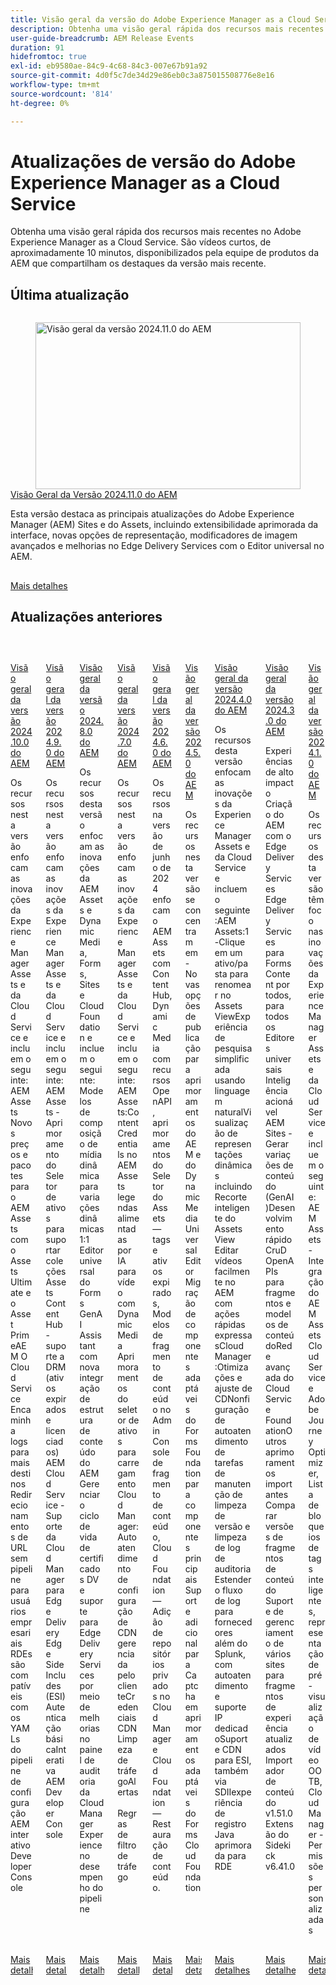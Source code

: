 ```yaml
---
title: Visão geral da versão do Adobe Experience Manager as a Cloud Service
description: Obtenha uma visão geral rápida dos recursos mais recentes no Adobe Experience Manager as a Cloud Service
user-guide-breadcrumb: AEM Release Events
duration: 91
hidefromtoc: true
exl-id: eb9580ae-84c9-4c68-84c3-007e67b91a92
source-git-commit: 4d0f5c7de34d29e86eb0c3a875015508776e8e16
workflow-type: tm+mt
source-wordcount: '814'
ht-degree: 0%

---
```


# Atualizações de versão do Adobe Experience Manager as a Cloud Service

Obtenha uma visão geral rápida dos recursos mais recentes no Adobe Experience Manager as a Cloud Service. São vídeos curtos, de aproximadamente 10 minutos, disponibilizados pela equipe de produtos da AEM que compartilham os destaques da versão mais recente.

## Última atualização

<!-- CARDS

{cta = More details}

* 2024/2024-11-0.md

-->
<!-- START CARDS HTML - DO NOT MODIFY BY HAND -->
<div class="columns">
    <div class="column is-half-tablet is-half-desktop is-one-third-widescreen" aria-label="2024.11.0 AEM Release Overview">
        <div class="card" style="height: 100%; display: flex; flex-direction: column; height: 100%;">
            <div class="card-image">
                <figure class="image x-is-16by9">
                    <a href="https://video.tv.adobe.com/v/3440920/?learn=on&enablevpops&autoplay=true" title="Visão geral da versão 2024.11.0 do AEM" target="_blank" rel="referrer">
                        <img class="is-bordered-r-small" src="https://video.tv.adobe.com/v/3456072/?format=jpeg" alt="Visão geral da versão 2024.11.0 do AEM"
                             style="width: 100%; aspect-ratio: 16 / 9; object-fit: cover; overflow: hidden; display: block; margin: auto;">
                    </a>
                </figure>
            </div>
            <div class="card-content is-padded-small" style="display: flex; flex-direction: column; flex-grow: 1; justify-content: space-between;">
                <div class="top-card-content">
                    <p class="headline is-size-6 has-text-weight-bold">
                        <a href="2024/2024-11-0.md" target="_blank" rel="referrer" title="Visão geral da versão 2024.11.0 do AEM">Visão Geral da Versão 2024.11.0 do AEM</a>
                    </p>
                    <p class="is-size-6">Esta versão destaca as principais atualizações do Adobe Experience Manager (AEM) Sites e do Assets, incluindo extensibilidade aprimorada da interface, novas opções de representação, modificadores de imagem avançados e melhorias no Edge Delivery Services com o Editor universal no AEM.</p>
                </div>
                <a href="2024/2024-11-0.md" target="_blank" rel="referrer" class="spectrum-Button spectrum-Button--outline spectrum-Button--primary spectrum-Button--sizeM" style="align-self: flex-start; margin-top: 1rem;">
                    <span class="spectrum-Button-label has-no-wrap has-text-weight-bold">Mais detalhes</span>
                </a>
            </div>
        </div>
    </div>
</div>
<!-- END CARDS HTML - DO NOT MODIFY BY HAND -->

## Atualizações anteriores

<!-- CARDS
{cta = More details}

  * 2024/2024-10-0.md
  * 2024/2024-9-0.md
  * 2024/2024-8-0.md
  * 2024/2024-7-0.md
  * 2024/2024-6-0.md
  * 2024/2024-5-0.md
  * 2024/2024-4-0.md
  * 2024/2024-3-0.md
  * 2024/2024-1-0.md
  
-->
<!-- START CARDS HTML - DO NOT MODIFY BY HAND -->
<div class="columns">
    <div class="column is-half-tablet is-half-desktop is-one-third-widescreen" aria-label="2024.10.0 AEM Release Overview">
        <div class="card" style="height: 100%; display: flex; flex-direction: column; height: 100%;">
            <div class="card-image">
                <figure class="image x-is-16by9">
                    <a href="2024/2024-10-0.md" title="Visão geral da versão 2024.10.0 do AEM" target="_blank" rel="referrer">
                        <img class="is-bordered-r-small" src="https://video.tv.adobe.com/v/3440501/?format=jpeg&nocache=1733938196055" alt="Visão geral da versão 2024.10.0 do AEM"
                             style="width: 100%; aspect-ratio: 16 / 9; object-fit: cover; overflow: hidden; display: block; margin: auto;">
                    </a>
                </figure>
            </div>
            <div class="card-content is-padded-small" style="display: flex; flex-direction: column; flex-grow: 1; justify-content: space-between;">
                <div class="top-card-content">
                    <p class="headline is-size-6 has-text-weight-bold">
                        <a href="2024/2024-10-0.md" target="_blank" rel="referrer" title="Visão geral da versão 2024.10.0 do AEM">Visão geral da versão 2024.10.0 do AEM</a>
                    </p>
                    <p class="is-size-6">Os recursos nesta versão enfocam as inovações da Experience Manager Assets e da Cloud Service e incluem o seguinte: AEM Assets Novos preços e pacotes para o AEM Assets com o Assets Ultimate e o Asset PrimeAEM O Cloud Service Encaminha logs para mais destinos Redirecionamentos de URL sem pipeline para usuários empresariais ​ RDEs são compatíveis com os YAMLs do pipeline de configuração​ AEM interativo Developer Console</p>
                </div>
                <a href="2024/2024-10-0.md" target="_blank" rel="referrer" class="spectrum-Button spectrum-Button--outline spectrum-Button--primary spectrum-Button--sizeM" style="align-self: flex-start; margin-top: 1rem;">
                    <span class="spectrum-Button-label has-no-wrap has-text-weight-bold">Mais detalhes</span>
                </a>
            </div>
        </div>
    </div>
    <div class="column is-half-tablet is-half-desktop is-one-third-widescreen" aria-label="2024.9.0 AEM Release Overview">
        <div class="card" style="height: 100%; display: flex; flex-direction: column; height: 100%;">
            <div class="card-image">
                <figure class="image x-is-16by9">
                    <a href="2024/2024-9-0.md" title="Visão geral da versão 2024.9.0 do AEM" target="_blank" rel="referrer">
                        <img class="is-bordered-r-small" src="https://video.tv.adobe.com/v/3434847/?format=jpeg&nocache=1733938196071" alt="Visão geral da versão 2024.9.0 do AEM"
                             style="width: 100%; aspect-ratio: 16 / 9; object-fit: cover; overflow: hidden; display: block; margin: auto;">
                    </a>
                </figure>
            </div>
            <div class="card-content is-padded-small" style="display: flex; flex-direction: column; flex-grow: 1; justify-content: space-between;">
                <div class="top-card-content">
                    <p class="headline is-size-6 has-text-weight-bold">
                        <a href="2024/2024-9-0.md" target="_blank" rel="referrer" title="Visão geral da versão 2024.9.0 do AEM">Visão geral da versão 2024.9.0 do AEM</a>
                    </p>
                    <p class="is-size-6">Os recursos nesta versão enfocam as inovações da Experience Manager Assets e da Cloud Service e incluem o seguinte:AEM Assets - Aprimoramento do Seletor de ativos para suportar coleções​ Assets Content Hub - suporte a DRM (ativos expirados e licenciados)​AEM Cloud Service - Suporte da Cloud Manager para Edge Delivery​ ​ ​ Edge Side Includes (ESI)Autenticação básicaInterativa AEM Developer Console</p>
                </div>
                <a href="2024/2024-9-0.md" target="_blank" rel="referrer" class="spectrum-Button spectrum-Button--outline spectrum-Button--primary spectrum-Button--sizeM" style="align-self: flex-start; margin-top: 1rem;">
                    <span class="spectrum-Button-label has-no-wrap has-text-weight-bold">Mais detalhes</span>
                </a>
            </div>
        </div>
    </div>
    <div class="column is-half-tablet is-half-desktop is-one-third-widescreen" aria-label="2024.8.0 AEM Release Overview">
        <div class="card" style="height: 100%; display: flex; flex-direction: column; height: 100%;">
            <div class="card-image">
                <figure class="image x-is-16by9">
                    <a href="2024/2024-8-0.md" title="Visão geral da versão 2024.8.0 do AEM" target="_blank" rel="referrer">
                        <img class="is-bordered-r-small" src="https://video.tv.adobe.com/v/3433381/?format=jpeg&nocache=1733938196075" alt="Visão geral da versão 2024.8.0 do AEM"
                             style="width: 100%; aspect-ratio: 16 / 9; object-fit: cover; overflow: hidden; display: block; margin: auto;">
                    </a>
                </figure>
            </div>
            <div class="card-content is-padded-small" style="display: flex; flex-direction: column; flex-grow: 1; justify-content: space-between;">
                <div class="top-card-content">
                    <p class="headline is-size-6 has-text-weight-bold">
                        <a href="2024/2024-8-0.md" target="_blank" rel="referrer" title="Visão geral da versão 2024.8.0 do AEM">Visão geral da versão 2024.8.0 do AEM</a>
                    </p>
                    <p class="is-size-6">Os recursos desta versão enfocam as inovações da AEM Assets e Dynamic Media, Forms, Sites e Cloud Foundation e incluem o seguinte: Modelos de composição de mídia dinâmica para variações dinâmicas 1:1 Editor universal do Forms GenAI Assistant com nova integração de estrutura de conteúdo do AEM​ Gerenciar o ciclo de vida de certificados DV e suporte para Edge Delivery Services por meio de melhorias no painel de auditoria da Cloud Manager Experience no desempenho do pipeline</p>
                </div>
                <a href="2024/2024-8-0.md" target="_blank" rel="referrer" class="spectrum-Button spectrum-Button--outline spectrum-Button--primary spectrum-Button--sizeM" style="align-self: flex-start; margin-top: 1rem;">
                    <span class="spectrum-Button-label has-no-wrap has-text-weight-bold">Mais detalhes</span>
                </a>
            </div>
        </div>
    </div>
    <div class="column is-half-tablet is-half-desktop is-one-third-widescreen" aria-label="2024.7.0 AEM Release Overview">
        <div class="card" style="height: 100%; display: flex; flex-direction: column; height: 100%;">
            <div class="card-image">
                <figure class="image x-is-16by9">
                    <a href="2024/2024-7-0.md" title="Visão geral da versão 2024.7.0 do AEM" target="_blank" rel="referrer">
                        <img class="is-bordered-r-small" src="https://video.tv.adobe.com/v/3431707/?format=jpeg&nocache=1733938196066" alt="Visão geral da versão 2024.7.0 do AEM"
                             style="width: 100%; aspect-ratio: 16 / 9; object-fit: cover; overflow: hidden; display: block; margin: auto;">
                    </a>
                </figure>
            </div>
            <div class="card-content is-padded-small" style="display: flex; flex-direction: column; flex-grow: 1; justify-content: space-between;">
                <div class="top-card-content">
                    <p class="headline is-size-6 has-text-weight-bold">
                        <a href="2024/2024-7-0.md" target="_blank" rel="referrer" title="Visão geral da versão 2024.7.0 do AEM">Visão geral da versão 2024.7.0 do AEM</a>
                    </p>
                    <p class="is-size-6">Os recursos nesta versão enfocam as inovações da Experience Manager Assets e da Cloud Service e incluem o seguinte:AEM Assets:Content Credentials no AEM Assets​legendas alimentadas por IA para vídeo com Dynamic Media​Aprimoramentos do seletor de ativos para carregamento​Cloud Manager:Autoatendimento de configuração de CDN gerenciada pelo clienteCredenciaisCDN Limpeza de tráfegoAlertas​ ​ ​Regras de filtro de tráfego</p>
                </div>
                <a href="2024/2024-7-0.md" target="_blank" rel="referrer" class="spectrum-Button spectrum-Button--outline spectrum-Button--primary spectrum-Button--sizeM" style="align-self: flex-start; margin-top: 1rem;">
                    <span class="spectrum-Button-label has-no-wrap has-text-weight-bold">Mais detalhes</span>
                </a>
            </div>
        </div>
    </div>
    <div class="column is-half-tablet is-half-desktop is-one-third-widescreen" aria-label="2024.6.0 AEM release Overview">
        <div class="card" style="height: 100%; display: flex; flex-direction: column; height: 100%;">
            <div class="card-image">
                <figure class="image x-is-16by9">
                    <a href="2024/2024-6-0.md" title="Visão geral da versão 2024.6.0 do AEM" target="_blank" rel="referrer">
                        <img class="is-bordered-r-small" src="https://video.tv.adobe.com/v/3430779/?format=jpeg&nocache=1733938196083" alt="Visão geral da versão 2024.6.0 do AEM"
                             style="width: 100%; aspect-ratio: 16 / 9; object-fit: cover; overflow: hidden; display: block; margin: auto;">
                    </a>
                </figure>
            </div>
            <div class="card-content is-padded-small" style="display: flex; flex-direction: column; flex-grow: 1; justify-content: space-between;">
                <div class="top-card-content">
                    <p class="headline is-size-6 has-text-weight-bold">
                        <a href="2024/2024-6-0.md" target="_blank" rel="referrer" title="Visão geral da versão 2024.6.0 do AEM">Visão geral da versão 2024.6.0 do AEM</a>
                    </p>
                    <p class="is-size-6">Os recursos na versão de junho de 2024 enfocam o AEM Assets com Content Hub, Dynamic Media com recursos OpenAPI, aprimoramentos do Seletor do Assets — tags e ativos expirados, Modelos de fragmento de conteúdo no Admin Console de fragmento de conteúdo, Cloud Foundation — Adição de repositórios privados no Cloud Manager e Cloud Foundation — Restauração de conteúdo.</p>
                </div>
                <a href="2024/2024-6-0.md" target="_blank" rel="referrer" class="spectrum-Button spectrum-Button--outline spectrum-Button--primary spectrum-Button--sizeM" style="align-self: flex-start; margin-top: 1rem;">
                    <span class="spectrum-Button-label has-no-wrap has-text-weight-bold">Mais detalhes</span>
                </a>
            </div>
        </div>
    </div>
    <div class="column is-half-tablet is-half-desktop is-one-third-widescreen" aria-label="2024.5.0 AEM Release Overview">
        <div class="card" style="height: 100%; display: flex; flex-direction: column; height: 100%;">
            <div class="card-image">
                <figure class="image x-is-16by9">
                    <a href="2024/2024-5-0.md" title="Visão geral da versão 2024.5.0 do AEM" target="_blank" rel="referrer">
                        <img class="is-bordered-r-small" src="https://video.tv.adobe.com/v/3429503/?format=jpeg&nocache=1733938196089" alt="Visão geral da versão 2024.5.0 do AEM"
                             style="width: 100%; aspect-ratio: 16 / 9; object-fit: cover; overflow: hidden; display: block; margin: auto;">
                    </a>
                </figure>
            </div>
            <div class="card-content is-padded-small" style="display: flex; flex-direction: column; flex-grow: 1; justify-content: space-between;">
                <div class="top-card-content">
                    <p class="headline is-size-6 has-text-weight-bold">
                        <a href="2024/2024-5-0.md" target="_blank" rel="referrer" title="Visão geral da versão 2024.5.0 do AEM">Visão geral da versão 2024.5.0 do AEM</a>
                    </p>
                    <p class="is-size-6">Os recursos nesta versão se concentram em - Novas opções de publicação para aprimoramentos do AEM e do Dynamic Media Universal Editor Migração de componentes adaptáveis do Forms Foundation para componentes principais Suporte adicional para Captcha em aprimoramentos adaptáveis do Forms Cloud Foundation</p>
                </div>
                <a href="2024/2024-5-0.md" target="_blank" rel="referrer" class="spectrum-Button spectrum-Button--outline spectrum-Button--primary spectrum-Button--sizeM" style="align-self: flex-start; margin-top: 1rem;">
                    <span class="spectrum-Button-label has-no-wrap has-text-weight-bold">Mais detalhes</span>
                </a>
            </div>
        </div>
    </div>
    <div class="column is-half-tablet is-half-desktop is-one-third-widescreen" aria-label="2024.4.0 AEM Release Overview">
        <div class="card" style="height: 100%; display: flex; flex-direction: column; height: 100%;">
            <div class="card-image">
                <figure class="image x-is-16by9">
                    <a href="2024/2024-4-0.md" title="Visão geral da versão 2024.4.0 do AEM" target="_blank" rel="referrer">
                        <img class="is-bordered-r-small" src="https://video.tv.adobe.com/v/3429111/?format=jpeg&nocache=1733938196102" alt="Visão geral da versão 2024.4.0 do AEM"
                             style="width: 100%; aspect-ratio: 16 / 9; object-fit: cover; overflow: hidden; display: block; margin: auto;">
                    </a>
                </figure>
            </div>
            <div class="card-content is-padded-small" style="display: flex; flex-direction: column; flex-grow: 1; justify-content: space-between;">
                <div class="top-card-content">
                    <p class="headline is-size-6 has-text-weight-bold">
                        <a href="2024/2024-4-0.md" target="_blank" rel="referrer" title="Visão geral da versão 2024.4.0 do AEM">Visão geral da versão 2024.4.0 do AEM</a>
                    </p>
                    <p class="is-size-6">Os recursos desta versão enfocam as inovações da Experience Manager Assets e da Cloud Service e incluem o seguinte:AEM Assets:1-Clique em um ativo/pasta para renomear no Assets ViewExperiência de pesquisa simplificada usando linguagem naturalVisualização de representações dinâmicas incluindo Recorte inteligente do Assets View Editar vídeos facilmente no AEM com ações rápidas expressasCloud Manager:Otimizações e ajuste de CDNonfiguração de autoatendimento de tarefas de manutenção de limpeza de versão e limpeza de log de auditoriaEstender o fluxo de log para fornecedores além do Splunk, com autoatendimento e suporte IP dedicadoSuporte CDN para ESI, também via SDIIexperiência de registro Java aprimorada para RDE</p>
                </div>
                <a href="2024/2024-4-0.md" target="_blank" rel="referrer" class="spectrum-Button spectrum-Button--outline spectrum-Button--primary spectrum-Button--sizeM" style="align-self: flex-start; margin-top: 1rem;">
                    <span class="spectrum-Button-label has-no-wrap has-text-weight-bold">Mais detalhes</span>
                </a>
            </div>
        </div>
    </div>
    <div class="column is-half-tablet is-half-desktop is-one-third-widescreen" aria-label="2024.3.0 AEM Release Overview">
        <div class="card" style="height: 100%; display: flex; flex-direction: column; height: 100%;">
            <div class="card-image">
                <figure class="image x-is-16by9">
                    <a href="2024/2024-3-0.md" title="Visão geral da versão 2024.3.0 do AEM" target="_blank" rel="referrer">
                        <img class="is-bordered-r-small" src="https://video.tv.adobe.com/v/3428344/?format=jpeg&nocache=1733938196095" alt="Visão geral da versão 2024.3.0 do AEM"
                             style="width: 100%; aspect-ratio: 16 / 9; object-fit: cover; overflow: hidden; display: block; margin: auto;">
                    </a>
                </figure>
            </div>
            <div class="card-content is-padded-small" style="display: flex; flex-direction: column; flex-grow: 1; justify-content: space-between;">
                <div class="top-card-content">
                    <p class="headline is-size-6 has-text-weight-bold">
                        <a href="2024/2024-3-0.md" target="_blank" rel="referrer" title="Visão geral da versão 2024.3.0 do AEM">Visão geral da versão 2024.3.0 do AEM</a>
                    </p>
                    <p class="is-size-6">Experiências de alto impacto Criação do AEM com o Edge Delivery Services Edge Delivery Services para FormsContent por todos, para todos os Editores universais Inteligência acionável AEM Sites - Gerar variações de conteúdo (GenAI)Desenvolvimento rápido CruD OpenAPIs para fragmentos e modelos de conteúdoRede avançada do Cloud Service FoundationOutros aprimoramentos importantes Comparar versões de fragmentos de conteúdo Suporte de gerenciamento de vários sites para fragmentos de experiência atualizados Importador de conteúdo v1.51.0 Extensão do Sidekick v6.41.0</p>
                </div>
                <a href="2024/2024-3-0.md" target="_blank" rel="referrer" class="spectrum-Button spectrum-Button--outline spectrum-Button--primary spectrum-Button--sizeM" style="align-self: flex-start; margin-top: 1rem;">
                    <span class="spectrum-Button-label has-no-wrap has-text-weight-bold">Mais detalhes</span>
                </a>
            </div>
        </div>
    </div>
    <div class="column is-half-tablet is-half-desktop is-one-third-widescreen" aria-label="2024.1.0 AEM Release Overview">
        <div class="card" style="height: 100%; display: flex; flex-direction: column; height: 100%;">
            <div class="card-image">
                <figure class="image x-is-16by9">
                    <a href="2024/2024-1-0.md" title="Visão geral da versão 2024.1.0 do AEM" target="_blank" rel="referrer">
                        <img class="is-bordered-r-small" src="https://video.tv.adobe.com/v/3427041/?format=jpeg&nocache=1733938196099" alt="Visão geral da versão 2024.1.0 do AEM"
                             style="width: 100%; aspect-ratio: 16 / 9; object-fit: cover; overflow: hidden; display: block; margin: auto;">
                    </a>
                </figure>
            </div>
            <div class="card-content is-padded-small" style="display: flex; flex-direction: column; flex-grow: 1; justify-content: space-between;">
                <div class="top-card-content">
                    <p class="headline is-size-6 has-text-weight-bold">
                        <a href="2024/2024-1-0.md" target="_blank" rel="referrer" title="Visão geral da versão 2024.1.0 do AEM">Visão geral da versão 2024.1.0 do AEM</a>
                    </p>
                    <p class="is-size-6">Os recursos desta versão têm foco nas inovações da Experience Manager Assets e da Cloud Service e incluem o seguinte: AEM Assets - Integração do AEM Assets Cloud Service e Adobe Journey Optimizer, Lista de bloqueios de tags inteligentes, representação de pré-visualização de vídeo OOTB, Cloud Manager - Permissões personalizadas</p>
                </div>
                <a href="2024/2024-1-0.md" target="_blank" rel="referrer" class="spectrum-Button spectrum-Button--outline spectrum-Button--primary spectrum-Button--sizeM" style="align-self: flex-start; margin-top: 1rem;">
                    <span class="spectrum-Button-label has-no-wrap has-text-weight-bold">Mais detalhes</span>
                </a>
            </div>
        </div>
    </div>
</div>
<!-- END CARDS HTML - DO NOT MODIFY BY HAND -->

